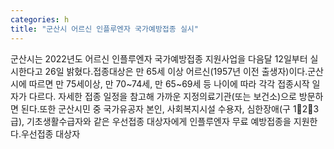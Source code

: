 ```yaml
---
categories: h
title: "군산시 어르신 인플루엔자 국가예방접종 실시"
---
```

군산시는 2022년도 어르신 인플루엔자 국가예방접종 지원사업을 다음달 12일부터 실시한다고 26일 밝혔다.접종대상은 만 65세 이상 어르신(1957년 이전 출생자)이다.군산시에 따르면 만 75세이상, 만 70~74세, 만 65~69세 등 나이에 따라 각각 접종시작 일자가 다르다. 자세한 접종 일정을 참고해 가까운 지정의료기관(또는 보건소)으로 방문하면 된다.또한 군산시민 중 국가유공자 본인, 사회복지시설 수용자, 심한장애(구 123급), 기초생활수급자와 같은 우선접종 대상자에게 인플루엔자 무료 예방접종을 지원한다.우선접종 대상자